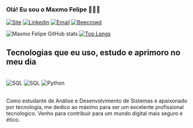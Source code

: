 
### Olá! Eu sou o Maxmo Felipe 🙋🏻‍♂️

[![Site](https://img.shields.io/website?label=maxmofelipe.site&style=for-the-badge&url=https://maxmofelipe.site/)](https://maxmofelipe.site)
[![Linkedin](https://img.shields.io/badge/LinkedIn-0077B5?style=for-the-badge&logo=linkedin&logoColor=white)](https://www.linkedin.com/in/maxmo-ferreira/)
[![Email](https://img.shields.io/badge/Gmail-D14836?style=for-the-badge&logo=gmail&logoColor=white)](mailto:maxmoferreira@gmail.com)
[![Beecrowd](https://img.shields.io/badge/beecrowd-993399?style=for-the-badge&logo=Becrowd&logoColor=white)](https://judge.beecrowd.com/pt/profile/963794)


![Maxmo Felipe GitHub stats](https://github-readme-stats.vercel.app/api?username=Maxmo-Felipe&show_icons=true&theme=merko)
[![Top Langs](https://github-readme-stats.vercel.app/api/top-langs/?username=Maxmo-Felipe)](https://github.com/anuraghazra/github-readme-stats)

## Tecnologias que eu uso, estudo e aprimoro no meu dia

<div style="display: inline_block"><br/>
    <img align="center" alt="SQL" src="https://img.shields.io/badge/SQL-0088FF?style=for-the-badge&logo=cirrusci&logoColor=white" />
    <img align="center" alt="SQL" src="https://img.shields.io/badge/MySQL-00000F?style=for-the-badge&logo=mysql&logoColor=white" />
    <img align="center" alt="Python" src="https://img.shields.io/badge/Python-3776AB?style=for-the-badge&logo=python&logoColor=white" />
</div><br/>

Como estudante de Análise e Desenvolvimento de Sistemas e apaixonado por tecnologia, me dedico ao máximo para ser um excelente profissional tecnologico. Venho para contribuir para um mundo digital mais seguro e ético.
